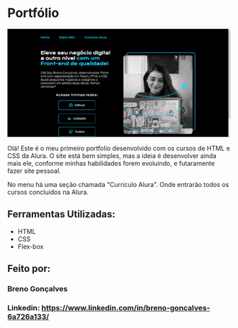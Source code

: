 # Portfólio

![image](pagina-inicial.png)

Olá! Este é o meu primeiro portfolio desenvolvido com os cursos de HTML e CSS da Alura.
O site está bem simples, mas a ideia é desenvolver ainda mais ele, conforme minhas habilidades forem evoluindo, e futaramente fazer site pessoal.

No menu há uma seção chamada "Curriculo Alura". Onde entrarão todos os cursos concluidos na Alura.

## Ferramentas Utilizadas:

* HTML
* CSS
* Flex-box

## Feito por:

### Breno Gonçalves
### Linkedin: https://www.linkedin.com/in/breno-gonçalves-6a726a133/

